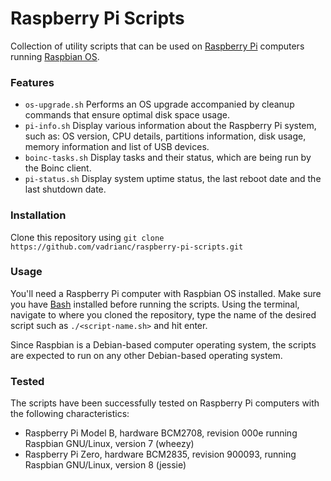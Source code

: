 # Raspberry Pi Scripts
Collection of utility scripts that can be used on [Raspberry Pi](https://www.raspberrypi.org/) computers running [Raspbian OS](https://www.raspberrypi.org/downloads/raspbian/).

### Features
* `os-upgrade.sh`
  Performs an OS upgrade accompanied by cleanup commands that ensure optimal disk space usage.
* `pi-info.sh`
  Display various information about the Raspberry Pi system, such as: OS version, CPU details, partitions information, disk usage, memory information and list of USB devices.
* `boinc-tasks.sh`
  Display tasks and their status, which are being run by the Boinc client.
* `pi-status.sh`
  Display system uptime status, the last reboot date and the last shutdown date.

### Installation
Clone this repository using `git clone https://github.com/vadrianc/raspberry-pi-scripts.git`

### Usage
You'll need a Raspberry Pi computer with Raspbian OS installed. Make sure you have [Bash](https://www.gnu.org/software/bash/) installed before running the scripts.
Using the terminal, navigate to where you cloned the repository, type the name of the desired script such as `./<script-name.sh>` and hit enter.

Since Raspbian is a Debian-based computer operating system, the scripts are expected to run on any other Debian-based operating system.

### Tested
The scripts have been successfully tested on Raspberry Pi computers with the following characteristics:
* Raspberry Pi Model B, hardware BCM2708, revision 000e running Raspbian GNU/Linux, version 7 (wheezy)
* Raspberry Pi Zero, hardware BCM2835, revision 900093, running Raspbian GNU/Linux, version 8 (jessie)
